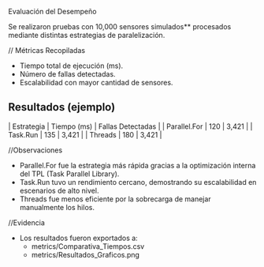  Evaluación del Desempeño

Se realizaron pruebas con 10,000 sensores simulados** procesados mediante distintas estrategias de paralelización.

// Métricas Recopiladas
- Tiempo total de ejecución (ms).
- Número de fallas detectadas.
- Escalabilidad con mayor cantidad de sensores.

## Resultados (ejemplo)
| Estrategia           | Tiempo (ms) | Fallas Detectadas |
| Parallel.For         | 120         | 3,421             |
| Task.Run             | 135         | 3,421             |
| Threads              | 180         | 3,421             |

//Observaciones
- Parallel.For fue la estrategia más rápida gracias a la optimización interna del TPL (Task Parallel Library).
- Task.Run tuvo un rendimiento cercano, demostrando su escalabilidad en escenarios de alto nivel.
- Threads fue menos eficiente por la sobrecarga de manejar manualmente los hilos.

//Evidencia
- Los resultados fueron exportados a:
  - metrics/Comparativa_Tiempos.csv
  - metrics/Resultados_Graficos.png

